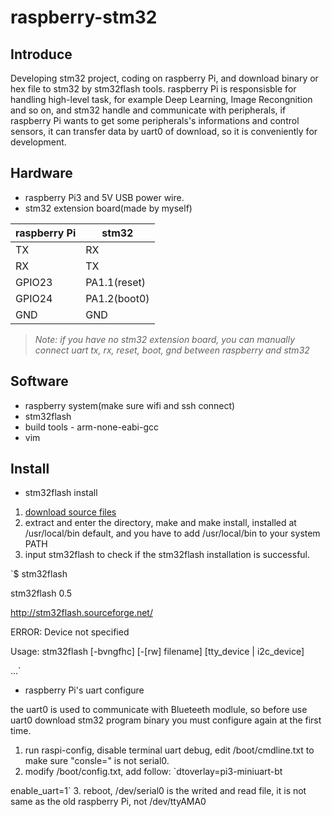 # raspberry-stm32

## Introduce
Developing stm32 project, coding on raspberry Pi, and download binary or hex file to stm32 by stm32flash tools. raspberry Pi is responsisble for handling high-level task, for example Deep Learning, Image Recongnition and so on, and stm32 handle and communicate with peripherals, if raspberry Pi wants to get some peripherals's informations and control sensors, it can transfer data by uart0 of download, so it is conveniently for development.

## Hardware
* raspberry Pi3 and 5V USB power wire.
* stm32 extension board(made by myself)

raspberry Pi | stm32
------------ | -----
TX  | RX
RX  | TX
GPIO23 | PA1.1(reset)
GPIO24 | PA1.2(boot0)
GND | GND

>*Note: if you have no stm32 extension board, you can manually connect uart tx, rx, reset, boot, gnd between raspberry and stm32*

## Software
* raspberry system(make sure wifi and ssh connect)
* stm32flash
* build tools - arm-none-eabi-gcc
* vim

## Install
* stm32flash install
1. [download source files](https://sourceforge.net/projects/stm32flash/files/?source=navbar)
2. extract and enter the directory, make and make install, installed at /usr/local/bin default, and you have to add /usr/local/bin to your system PATH
3. input stm32flash to check if the stm32flash installation is successful.

`$ stm32flash

stm32flash 0.5

http://stm32flash.sourceforge.net/

ERROR: Device not specified

Usage: stm32flash [-bvngfhc] [-[rw] filename] [tty_device | i2c_device]

...`

* raspberry Pi's uart configure

the uart0 is used to communicate with Blueteeth modlule, so before use uart0 download stm32 program binary you must configure again at the first time.

1. run raspi-config, disable terminal uart debug, edit /boot/cmdline.txt to make sure "consle=" is not serial0.
2. modify /boot/config.txt, add follow:
`dtoverlay=pi3-miniuart-bt

enable_uart=1`
3. reboot, /dev/serial0 is the writed and read file, it is not same as the old raspberry Pi, not /dev/ttyAMA0

